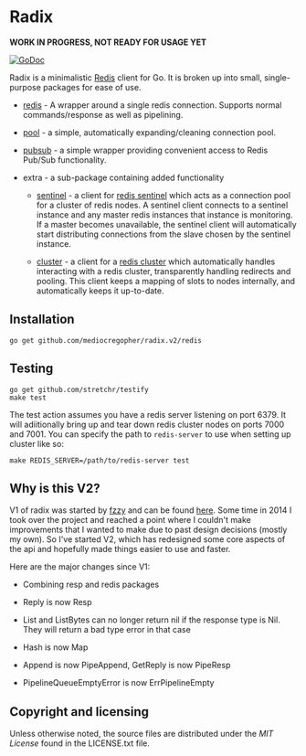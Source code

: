 # Radix

**WORK IN PROGRESS, NOT READY FOR USAGE YET**

[![GoDoc](https://godoc.org/github.com/mediocregopher/radix.v2/redis?status.svg)](https://godoc.org/github.com/mediocregopher/radix.v2/redis)

Radix is a minimalistic [Redis][redis] client for Go. It is broken up into
small, single-purpose packages for ease of use.

* [redis](http://godoc.org/github.com/mediocregopher/radix.v2/redis) - A wrapper
  around a single redis connection. Supports normal commands/response as well as
  pipelining.

* [pool](http://godoc.org/github.com/mediocregopher/radix.v2/pool) - a simple,
  automatically expanding/cleaning connection pool.

* [pubsub](http://godoc.org/github.com/mediocregopher/radix.v2/pubsub) - a
  simple wrapper providing convenient access to Redis Pub/Sub functionality.

* extra - a sub-package containing added functionality

    * [sentinel](http://godoc.org/github.com/mediocregopher/radix.v2/extra/sentinel) - a
      client for [redis sentinel][sentinel] which acts as a connection pool for
      a cluster of redis nodes. A sentinel client connects to a sentinel
      instance and any master redis instances that instance is monitoring. If a
      master becomes unavailable, the sentinel client will automatically start
      distributing connections from the slave chosen by the sentinel instance.

    * [cluster](http://godoc.org/github.com/mediocregopher/radix.v2/extra/cluster) - a client
      for a [redis cluster][cluster] which automatically handles interacting
      with a redis cluster, transparently handling redirects and pooling. This
      client keeps a mapping of slots to nodes internally, and automatically
      keeps it up-to-date.

## Installation

    go get github.com/mediocregopher/radix.v2/redis

## Testing

    go get github.com/stretchr/testify
    make test

The test action assumes you have a redis server listening on port 6379. It will
adiitionally bring up and tear down redis cluster nodes on ports 7000 and 7001.
You can specify the path to `redis-server` to use when setting up cluster like
so:

    make REDIS_SERVER=/path/to/redis-server test

## Why is this V2?

V1 of radix was started by [fzzy](https://github.com/fzzy) and can be found
[here](https://github.com/fzzy/radix). Some time in 2014 I took over the project
and reached a point where I couldn't make improvements that I wanted to make due
to past design decisions (mostly my own). So I've started V2, which has
redesigned some core aspects of the api and hopefully made things easier to use
and faster.

Here are the major changes since V1:

* Combining resp and redis packages

* Reply is now Resp

* List and ListBytes can no longer return nil if the response type is Nil. They
will return a bad type error in that case

* Hash is now Map

* Append is now PipeAppend, GetReply is now PipeResp

* PipelineQueueEmptyError is now ErrPipelineEmpty

## Copyright and licensing

Unless otherwise noted, the source files are distributed under the *MIT License*
found in the LICENSE.txt file.

[redis]: http://redis.io
[sentinel]: http://redis.io/topics/sentinel
[cluster]: http://redis.io/topics/cluster-spec
